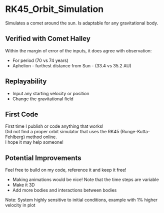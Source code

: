 # RK45_Orbit_Simulation
Simulates a comet around the sun. Is adaptable for any gravitational body.

## Verified with Comet Halley
Within the margin of error of the inputs, it does agree with observation:
* For period (70 vs 74 years)
* Aphelion - furthest distance from Sun - (33.4 vs 35.2 AU)

## Replayability
* Input any starting velocity or position
* Change the gravitational field

## First Code
First time I publish or code anything that works! \
Did not find a proper orbit simulator that uses the RK45 (Runge-Kutta-Fehlberg) method online. \
I hope it may help someone!

## Potential Improvements
Feel free to build on my code, reference it and keep it free!
* Making animations would be nice! Note that the time steps are variable
* Make it 3D
* Add more bodies and interactions between bodies

Note: System highly sensitive to initial conditions, example with 1% higher velocity in plot 
